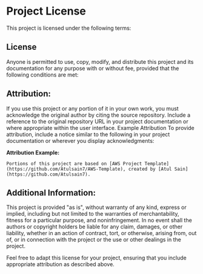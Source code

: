# Project License
This project is licensed under the following terms:

## License
Anyone is permitted to use, copy, modify, and distribute this project and its documentation for any purpose with or without fee, provided that the following conditions are met:

## Attribution: 
If you use this project or any portion of it in your own work, you must acknowledge the original author by citing the source repository. Include a reference to the original repository URL in your project documentation or where appropriate within the user interface.
Example Attribution
To provide attribution, include a notice similar to the following in your project documentation or wherever you display acknowledgments:

**Attribution Example:**

```Portions of this project are based on [AWS Project Template](https://github.com/Atulsain7/AWS-Template), created by [Atul Sain](https://github.com/Atulsain7).```

## Additional Information:
This project is provided "as is", without warranty of any kind, express or implied, including but not limited to the warranties of merchantability, fitness for a particular purpose, and noninfringement. In no event shall the authors or copyright holders be liable for any claim, damages, or other liability, whether in an action of contract, tort, or otherwise, arising from, out of, or in connection with the project or the use or other dealings in the project.


Feel free to adapt this license for your project, ensuring that you include appropriate attribution as described above.